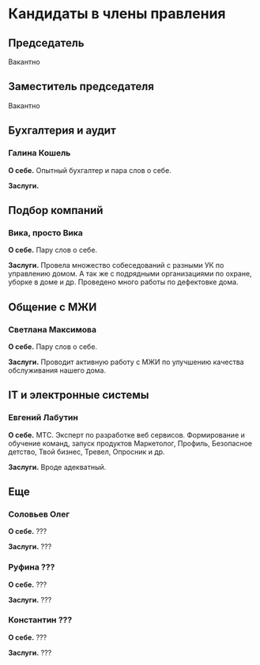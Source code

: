 
# Кандидаты в члены правления

## Председатель

Вакантно

## Заместитель председателя

Вакантно

## Бухгалтерия и аудит

### Галина Кошель

**О себе.** Опытный бухгалтер и пара слов о себе.

**Заслуги.**

## Подбор компаний

### Вика, просто Вика

**О себе.** Пару слов о себе.

**Заслуги.** Провела множество собеседований с разными УК по управлению домом. А так же с подрядными организациями по охране, уборке в доме и др.
Проведено много работы по дефектовке дома.

## Общение с МЖИ

### Светлана Максимова

**О себе.** Пару слов о себе.

**Заслуги.** Проводит активную работу с МЖИ по улучшению качества обслуживания нашего дома.

## IT и электронные системы

### Евгений Лабутин

**О себе.** МТС. Эксперт по разработке веб сервисов. Формирование и обучение команд, запуск продуктов Маркетолог, Профиль, Безопасное детство, Твой бизнес, Тревел, Опросник и др.

**Заслуги.** Вроде адекватный.

## Еще

### Соловьев Олег

**О себе.** ???

**Заслуги.** ???

### Руфина ???

**О себе.** ???

**Заслуги.** ???

### Константин ???

**О себе.** ???

**Заслуги.** ???
